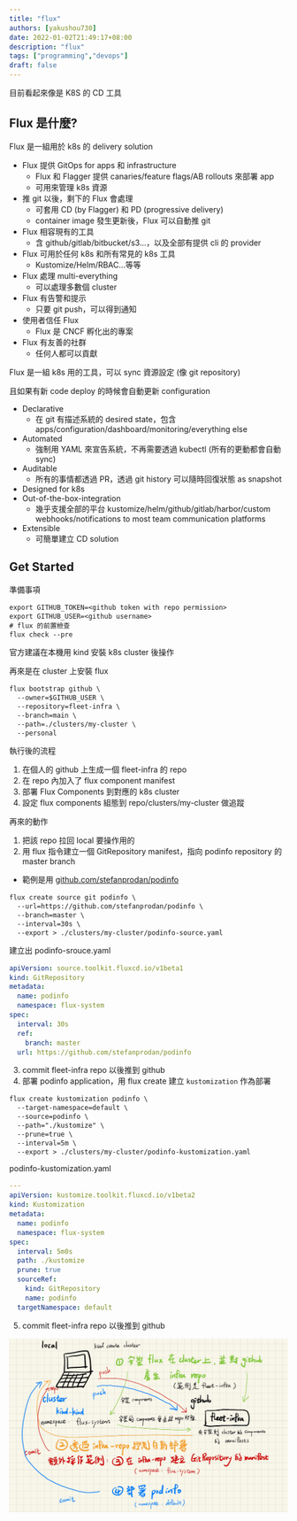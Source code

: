 ```yaml
---
title: "flux"
authors: [yakushou730]
date: 2022-01-02T21:49:17+08:00
description: "flux"
tags: ["programming","devops"]
draft: false
---
```


目前看起來像是 K8S 的 CD 工具

## Flux 是什麼?
Flux 是一組用於 k8s 的 delivery solution
- Flux 提供 GitOps for apps 和 infrastructure
  - Flux 和 Flagger 提供 canaries/feature flags/AB rollouts 來部署 app
  - 可用來管理 k8s 資源
- 推 git 以後，剩下的 Flux 會處理
  - 可套用 CD (by Flagger) 和 PD (progressive delivery)
  - container image 發生更新後，Flux 可以自動推 git
- Flux 相容現有的工具
  - 含 github/gitlab/bitbucket/s3...，以及全部有提供 cli 的 provider
- Flux 可用於任何 k8s 和所有常見的 k8s 工具
  - Kustomize/Helm/RBAC...等等
- Flux 處理 multi-everything
  - 可以處理多數個 cluster
- Flux 有告警和提示
  - 只要 git push，可以得到通知
- 使用者信任 Flux
  - Flux 是 CNCF 孵化出的專案
- Flux 有友善的社群
  - 任何人都可以貢獻


Flux 是一組 k8s 用的工具，可以 sync 資源設定 (像 git repository)

且如果有新 code deploy 的時候會自動更新 configuration
- Declarative
  - 在 git 有描述系統的 desired state，包含 apps/configuration/dashboard/monitoring/everything else
- Automated
  - 強制用 YAML 來宣告系統，不再需要透過 kubectl (所有的更動都會自動 sync) 
- Auditable
  - 所有的事情都透過 PR，透過 git history 可以隨時回復狀態 as snapshot
- Designed for k8s
- Out-of-the-box-integration
  - 幾乎支援全部的平台 kustomize/helm/github/gitlab/harbor/custom webhooks/notifications to most team communication platforms
- Extensible
  - 可簡單建立 CD solution

## Get Started

準備事項
```shell
export GITHUB_TOKEN=<github token with repo permission>
export GITHUB_USER=<github username>
# flux 的前置檢查
flux check --pre
```

官方建議在本機用 kind 安裝 k8s cluster 後操作

再來是在 cluster 上安裝 flux
```shell
flux bootstrap github \
  --owner=$GITHUB_USER \
  --repository=fleet-infra \
  --branch=main \
  --path=./clusters/my-cluster \
  --personal
```

執行後的流程
1. 在個人的 github 上生成一個 fleet-infra 的 repo
2. 在 repo 內加入了 flux component manifest
3. 部署 Flux Components 到對應的 k8s cluster
4. 設定 flux components 組態到 repo/clusters/my-cluster 做追蹤

再來的動作
1. 把該 repo 拉回 local 要操作用的
2. 用 flux 指令建立一個 GitRepository manifest，指向 podinfo repository 的 master branch
  - 範例是用 [github.com/stefanprodan/podinfo](github.com/stefanprodan/podinfo)
```shell
flux create source git podinfo \
  --url=https://github.com/stefanprodan/podinfo \
  --branch=master \
  --interval=30s \
  --export > ./clusters/my-cluster/podinfo-source.yaml
```

建立出 podinfo-srouce.yaml
```yaml
apiVersion: source.toolkit.fluxcd.io/v1beta1
kind: GitRepository
metadata:
  name: podinfo
  namespace: flux-system
spec:
  interval: 30s
  ref:
    branch: master
  url: https://github.com/stefanprodan/podinfo
```
3. commit fleet-infra repo 以後推到 github
4. 部署 podinfo application，用 flux create 建立 `kustomization` 作為部署
```shell
flux create kustomization podinfo \
  --target-namespace=default \
  --source=podinfo \
  --path="./kustomize" \
  --prune=true \
  --interval=5m \
  --export > ./clusters/my-cluster/podinfo-kustomization.yaml
```

podinfo-kustomization.yaml
```yaml
---
apiVersion: kustomize.toolkit.fluxcd.io/v1beta2
kind: Kustomization
metadata:
  name: podinfo
  namespace: flux-system
spec:
  interval: 5m0s
  path: ./kustomize
  prune: true
  sourceRef:
    kind: GitRepository
    name: podinfo
  targetNamespace: default
```
5. commit fleet-infra repo 以後推到 github

![flux-get-started.jpg](/k8s/flux-get-started.jpg)

